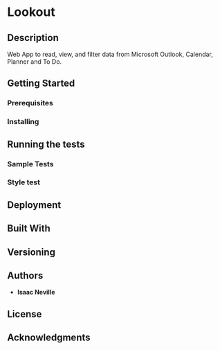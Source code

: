 # Lookout

## Description
Web App to read, view, and filter data from Microsoft Outlook, Calendar, Planner and To Do.

## Getting Started

### Prerequisites

### Installing

## Running the tests

### Sample Tests

### Style test

## Deployment

## Built With

## Versioning

## Authors

  - **Isaac Neville** 

## License

## Acknowledgments
